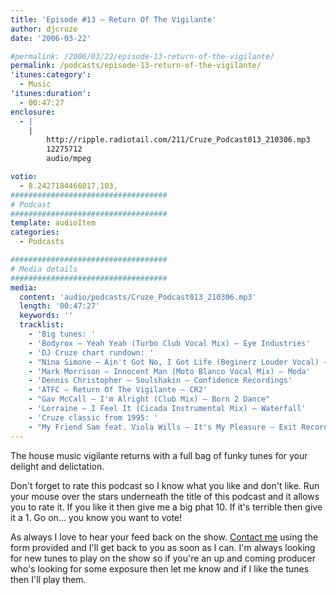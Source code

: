 ```yaml
---
title: 'Episode #13 – Return Of The Vigilante'
author: djcruze
date: '2006-03-22'

#permalink: /2006/03/22/episode-13-return-of-the-vigilante/
permalink: /podcasts/episode-13-return-of-the-vigilante/
'itunes:category':
  - Music
'itunes:duration':
  - 00:47:27
enclosure:
  - |
    |
        http://ripple.radiotail.com/211/Cruze_Podcast013_210306.mp3
        12275712
        audio/mpeg

votio:
  - 8.2427184466017,103,
###################################
# Podcast
###################################
template: audioItem
categories:
  - Podcasts

###################################
# Media details
###################################
media:
  content: 'audio/podcasts/Cruze_Podcast013_210306.mp3'
  length: '00:47:27'
  keywords: ''
  tracklist:
    - 'Big tunes: '
    - 'Bodyrox – Yeah Yeah (Turbo Club Vocal Mix) – Eye Industries'
    - 'DJ Cruze chart rundown: '
    - "Nina Simone – Ain't Got No, I Got Life (Beginerz Louder Vocal) – Sony BMG"
    - 'Mark Morrison – Innocent Man (Moto Blanco Vocal Mix) – Moda'
    - 'Dennis Christopher – Soulshakin – Confidence Recordings'
    - 'ATFC – Return Of The Vigilante – CR2'
    - "Gav McCall – I'm Alright (Club Mix) – Born 2 Dance"
    - 'Lorraine – I Feel It (Cicada Instrumental Mix) – Waterfall'
    - 'Cruze classic from 1995: '
    - "My Friend Sam feat. Viola Wills – It's My Pleasure – Exit Records"
---
```


The house music vigilante returns with a full bag of funky tunes for your delight and delictation.

Don't forget to rate this podcast so I know what you like and don't like. Run your mouse over the stars underneath the title of this podcast and it allows you to rate it. If you like it then give me a big phat 10. If it's terrible then give it a 1. Go on... you know you want to vote!

As always I love to hear your feed back on the show. [Contact me][3] using the form provided and I'll get back to you as soon as I can. I'm always looking for new tunes to play on the show so if you're an up and coming producer who's looking for some exposure then let me know and if I like the tunes then I'll play them.

[1]: http://ripple.radiotail.com/211/Cruze_Podcast013_210306.mp3
[2]: http://www.djcruze.co.uk/cms/podcasts/feed/rss2
[3]: http://www.djcruze.co.uk/cms/contact/
